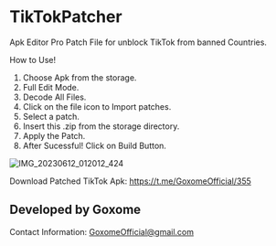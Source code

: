 # TikTokPatcher
Apk Editor Pro Patch File for unblock TikTok from banned Countries.

How to Use!

1. Choose Apk from the storage.
2. Full Edit Mode.
3. Decode All Files.
4. Click on the file icon to Import patches.
5. Select a patch.
6. Insert this .zip from the storage directory.
7. Apply the Patch.
8. After Sucessful! Click on Build Button.

![IMG_20230612_012012_424](https://github.com/Goxome/TikTokPatcher/assets/56850970/bcf8e4ca-a4d6-4f1a-8610-cc7fc2791c7a)

Download Patched TikTok Apk: https://t.me/GoxomeOfficial/355

## Developed by Goxome
Contact Information: GoxomeOfficial@gmail.com

